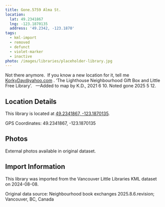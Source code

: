```yaml
---
title: Gone.5759 Alma St.
location:
  lat: 49.2341867
  lng: -123.1870135
  address: '49.2342, -123.1870'
tags:
  - kml-import
  - removed
  - defunct
  - violet-marker
  - inactive
photo: /images/libraries/placeholder-library.jpg
---
```

Not there anymore.  If you know a new location for it, tell me KorkyDay@yahoo.com .
‘The Lighthouse Neighbourhood Gift Box and Little Free Library’.  
—Added to map by K.D., 2021 6 10.
Noted gone 2025 5 12.

## Location Details

This library is located at [49.2341867, -123.1870135](https://www.google.com/maps?q=49.2341867,-123.1870135).

GPS Coordinates: 49.2341867, -123.1870135

## Photos

External photos available in original dataset.

## Import Information

This library was imported from the Vancouver Little Libraries KML dataset on 2024-08-08.

Original data source: Neighbourhood book exchanges 2025.8.6.revision; Vancouver, BC, Canada
